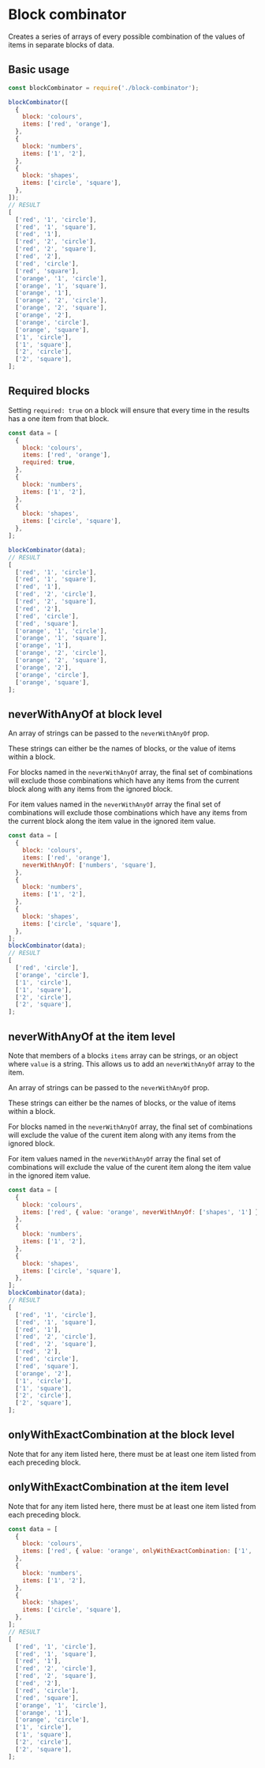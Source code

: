 # Block combinator

Creates a series of arrays of every possible combination of the values of items in separate blocks of data.

## Basic usage

```javascript
const blockCombinator = require('./block-combinator');

blockCombinator([
  {
    block: 'colours',
    items: ['red', 'orange'],
  },
  {
    block: 'numbers',
    items: ['1', '2'],
  },
  {
    block: 'shapes',
    items: ['circle', 'square'],
  },
]);
// RESULT
[
  ['red', '1', 'circle'],
  ['red', '1', 'square'],
  ['red', '1'],
  ['red', '2', 'circle'],
  ['red', '2', 'square'],
  ['red', '2'],
  ['red', 'circle'],
  ['red', 'square'],
  ['orange', '1', 'circle'],
  ['orange', '1', 'square'],
  ['orange', '1'],
  ['orange', '2', 'circle'],
  ['orange', '2', 'square'],
  ['orange', '2'],
  ['orange', 'circle'],
  ['orange', 'square'],
  ['1', 'circle'],
  ['1', 'square'],
  ['2', 'circle'],
  ['2', 'square'],
];
```

## Required blocks

Setting `required: true` on a block will ensure that every time in the results has a one item from that block.

```javascript
const data = [
  {
    block: 'colours',
    items: ['red', 'orange'],
    required: true,
  },
  {
    block: 'numbers',
    items: ['1', '2'],
  },
  {
    block: 'shapes',
    items: ['circle', 'square'],
  },
];

blockCombinator(data);
// RESULT
[
  ['red', '1', 'circle'],
  ['red', '1', 'square'],
  ['red', '1'],
  ['red', '2', 'circle'],
  ['red', '2', 'square'],
  ['red', '2'],
  ['red', 'circle'],
  ['red', 'square'],
  ['orange', '1', 'circle'],
  ['orange', '1', 'square'],
  ['orange', '1'],
  ['orange', '2', 'circle'],
  ['orange', '2', 'square'],
  ['orange', '2'],
  ['orange', 'circle'],
  ['orange', 'square'],
];
```

## neverWithAnyOf at block level

An array of strings can be passed to the `neverWithAnyOf` prop.

These strings can either be the names of blocks, or the value of items within a block.

For blocks named in the `neverWithAnyOf` array, the final set of combinations will exclude those combinations which have any items from the current block along with any items from the ignored block.

For item values named in the `neverWithAnyOf` array the final set of combinations will exclude those combinations which have any items from the current block along the item value in the ignored item value.

```javascript
const data = [
  {
    block: 'colours',
    items: ['red', 'orange'],
    neverWithAnyOf: ['numbers', 'square'],
  },
  {
    block: 'numbers',
    items: ['1', '2'],
  },
  {
    block: 'shapes',
    items: ['circle', 'square'],
  },
];
blockCombinator(data);
// RESULT
[
  ['red', 'circle'],
  ['orange', 'circle'],
  ['1', 'circle'],
  ['1', 'square'],
  ['2', 'circle'],
  ['2', 'square'],
];
```

## neverWithAnyOf at the item level

Note that members of a blocks `items` array can be strings, or an object where `value` is a string. This allows us to add an `neverWithAnyOf` array to the item.

An array of strings can be passed to the `neverWithAnyOf` prop.

These strings can either be the names of blocks, or the value of items within a block.

For blocks named in the `neverWithAnyOf` array, the final set of combinations will exclude the value of the curent item along with any items from the ignored block.

For item values named in the `neverWithAnyOf` array the final set of combinations will exclude the value of the curent item along the item value in the ignored item value.

```javascript
const data = [
  {
    block: 'colours',
    items: ['red', { value: 'orange', neverWithAnyOf: ['shapes', '1'] }],
  },
  {
    block: 'numbers',
    items: ['1', '2'],
  },
  {
    block: 'shapes',
    items: ['circle', 'square'],
  },
];
blockCombinator(data);
// RESULT
[
  ['red', '1', 'circle'],
  ['red', '1', 'square'],
  ['red', '1'],
  ['red', '2', 'circle'],
  ['red', '2', 'square'],
  ['red', '2'],
  ['red', 'circle'],
  ['red', 'square'],
  ['orange', '2'],
  ['1', 'circle'],
  ['1', 'square'],
  ['2', 'circle'],
  ['2', 'square'],
];
```

## onlyWithExactCombination at the block level

Note that for any item listed here, there must be at least one item listed from each preceding block.

## onlyWithExactCombination at the item level

Note that for any item listed here, there must be at least one item listed from each preceding block.

```javascript
const data = [
  {
    block: 'colours',
    items: ['red', { value: 'orange', onlyWithExactCombination: ['1', 'circle'] }],
  },
  {
    block: 'numbers',
    items: ['1', '2'],
  },
  {
    block: 'shapes',
    items: ['circle', 'square'],
  },
];
// RESULT
[
  ['red', '1', 'circle'],
  ['red', '1', 'square'],
  ['red', '1'],
  ['red', '2', 'circle'],
  ['red', '2', 'square'],
  ['red', '2'],
  ['red', 'circle'],
  ['red', 'square'],
  ['orange', '1', 'circle'],
  ['orange', '1'],
  ['orange', 'circle'],
  ['1', 'circle'],
  ['1', 'square'],
  ['2', 'circle'],
  ['2', 'square'],
];
```
